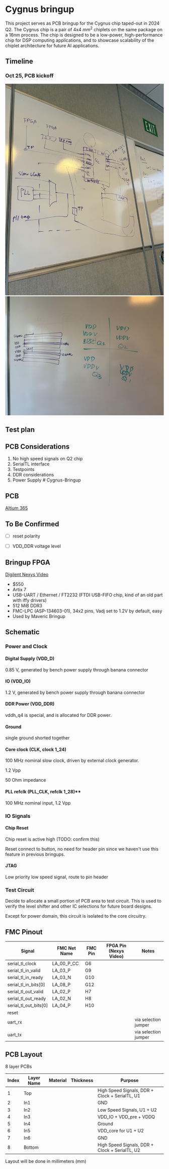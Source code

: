 # Cygnus bringup

This project serves as PCB bringup for the Cygnus chip taped-out in 2024 Q2. The Cygnus chip is a pair of 4x4 $mm^2$ chiplets on the same package on a 16nm process. The chip is designed to be a low-power, high-performance chip for DSP computing applications, and to showcase scalability of the chiplet architecture for future AI applications.

## Timeline
### Oct 25, PCB kickoff
![Overall structure](./imgs/overall_structure.jpeg)
![Power and stack](./imgs/power_stack.jpeg)

## Test plan

## PCB Considerations
1. No high speed signals on Q2 chip
2. SerialTL interface
3. Testpoints
4. DDR considerations
5. Power Supply # Cygnus-Bringup

## PCB

[Altium 365](https://ucb-bar.365.altium.com/designs/48DF959B-C662-42B1-99D3-1AA11DF22FD2#design)


## To Be Confirmed

 - [ ] reset polarity
 - [ ] VDD_DDR voltage level



## Bringup FPGA

[Digilent Nexys Video](https://digilent.com/shop/nexys-video-artix-7-fpga-trainer-board-for-multimedia-applications/)

- $550
- Artix 7
- USB-UART / Ethernet / FT2232 (FTDI USB-FIFO chip, kind of an old part with iffy drivers)
- 512 MiB DDR3
- FMC-LPC (ASP-134603-01), 34x2 pins, Vadj set to 1.2V by default, easy
- Used by Maveric Bringup


## Schematic

### Power and Clock

#### Digital Supply (VDD_D)

0.85 V, generated by bench power supply through banana connector

#### IO (VDD_IO)

1.2 V, generated by bench power supply through banana connector

#### DDR Power (VDD_DDR)

vddh_q4 is special, and is allocated for DDR power.

#### Ground

single ground shorted together


#### Core clock (CLK, clock 1_24)

100 MHz nominal slow clock, driven by external clock generator.

1.2 Vpp

50 Ohm impedance

#### PLL refclk (PLL_CLK, refclk 1_28)**

100 MHz nominal input, 1.2 Vpp



### IO Signals

#### Chip Reset

Chip reset is active high (TODO: confirm this)

Reset connect to button, no need for header pin since we haven't use this feature in previous bringups.

#### JTAG

Low priority low speed signal, route to pin header

#### 



### Test Circuit

Decide to allocate a small portion of PCB area to test circuit. This is used to verify the level shifter and other IC selections for future board designs.

Except for power domain, this circuit is isolated to the core circuitry.


## FMC Pinout


| Signal                    | FMC Net Name  | FMC Pin | FPGA Pin (Nexys Video)  | Notes |
| ---                       | ---           | ---     | ---                     | ---   |
| serial_tl_clock           | LA_00_P_CC    | G6      |                      |       |
| serial_tl_in_valid        | LA_03_P       | G9      |                      |       |
| serial_tl_in_ready        | LA_03_N       | G10     |                      |       |
| serial_tl_in_bits\[0\]    | LA_08_P       | G12     |                      |       |
| serial_tl_out_valid       | LA_02_P       | H7      |                      |       |
| serial_tl_out_ready       | LA_02_N       | H8      |                      |       |
| serial_tl_out_bits\[0\]   | LA_04_P       | H10     |                      |       |
| reset                     |        |      |                      |       |
| uart_rx                   |        |       |                      | via selection jumper |
| uart_tx                   |        |       |                      | via selection jumper |



## PCB Layout

8 layer PCBs

| Index | Layer Name | Material | Thickness | Purpose    |
| ----- | ---------- | -------- | --------- | ---------- |
| 1     | Top        |          |           | High Speed Signals, DDR + Clock + SerialTL, U1     |
| 2     | In1        |          |           | GND        |
| 3     | In2        |          |           | Low Speed Signals, U1 + U2     |
| 4     | In3        |          |           | VDD_IO + VDD_pre + VDDQ      |
| 5     | In4        |          |           | Ground |
| 6     | In5        |          |           | VDD_core for U1 + U2|
| 7     | In6        |          |           | GND |
| 8     | Bottom |          |           | High Speed Signals, DDR + Clock + SerialTL, U2     |



Layout will be done in millimeters (mm)



